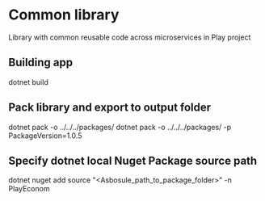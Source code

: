 # Common library
Library with common reusable code across microservices in Play project

## Building app
dotnet build

## Pack library and export to output folder
dotnet pack -o ../../../packages/
dotnet pack -o ../../../packages/ -p PackageVersion=1.0.5

## Specify dotnet local Nuget Package source path
dotnet nuget add source "<Asbosule_path_to_package_folder>" -n PlayEconom